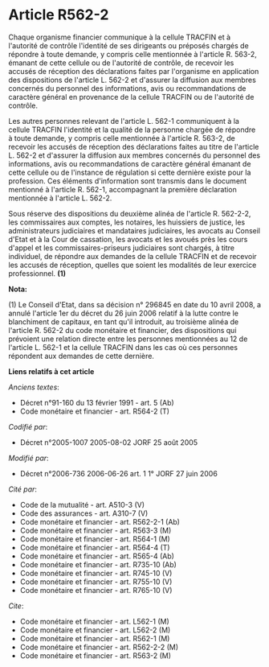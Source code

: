 # Article R562-2

Chaque organisme financier communique à la cellule TRACFIN et à l'autorité de contrôle l'identité de ses dirigeants ou
préposés chargés de répondre à toute demande, y compris celle mentionnée à l'article R. 563-2, émanant de cette cellule ou de
l'autorité de contrôle, de recevoir les accusés de réception des déclarations faites par l'organisme en application des
dispositions de l'article L. 562-2 et d'assurer la diffusion aux membres concernés du personnel des informations, avis ou
recommandations de caractère général en provenance de la cellule TRACFIN ou de l'autorité de contrôle.

Les autres personnes relevant de l'article L. 562-1 communiquent à la cellule TRACFIN l'identité et la qualité de la personne
chargée de répondre à toute demande, y compris celle mentionnée à l'article R. 563-2, de recevoir les accusés de réception
des déclarations faites au titre de l'article L. 562-2 et d'assurer la diffusion aux membres concernés du personnel des
informations, avis ou recommandations de caractère général émanant de cette cellule ou de l'instance de régulation si cette
dernière existe pour la profession. Ces éléments d'information sont transmis dans le document mentionné à l'article R. 562-1,
accompagnant la première déclaration mentionnée à l'article L. 562-2.

Sous réserve des dispositions du deuxième alinéa de l'article R. 562-2-2, les commissaires aux comptes, les notaires, les
huissiers de justice, les administrateurs judiciaires et mandataires judiciaires, les avocats au Conseil d'Etat et à la Cour
de cassation, les avocats et les avoués près les cours d'appel et les commissaires-priseurs judiciaires sont chargés, à titre
individuel, de répondre aux demandes de la cellule TRACFIN et de recevoir les accusés de réception, quelles que soient les
modalités de leur exercice professionnel. 
  **(1)**

**Nota:**

(1) Le Conseil d'Etat, dans sa décision n° 296845 en date du 10 avril 2008, a annulé l'article 1er du décret du 26 juin 2006
relatif à la lutte contre le blanchiment de capitaux, en tant qu'il introduit, au troisième alinéa de l'article R. 562-2 du
code monétaire et financier, des dispositions qui prévoient une relation directe entre les personnes mentionnées au 12 de
l'article L. 562-1 et la cellule TRACFIN dans les cas où ces personnes répondent aux demandes de cette dernière.

**Liens relatifs à cet article**

_Anciens textes_:

  - Décret n°91-160 du 13 février 1991 - art. 5 (Ab)
  - Code monétaire et financier - art. R564-2 (T)

_Codifié par_:

  - Décret n°2005-1007 2005-08-02 JORF 25 août 2005

_Modifié par_:

  - Décret n°2006-736 2006-06-26 art. 1 1° JORF 27 juin 2006

_Cité par_:

  - Code de la mutualité - art. A510-3 (V)
  - Code des assurances - art. A310-7 (V)
  - Code monétaire et financier - art. R562-2-1 (Ab)
  - Code monétaire et financier - art. R563-3 (M)
  - Code monétaire et financier - art. R564-1 (M)
  - Code monétaire et financier - art. R564-4 (T)
  - Code monétaire et financier - art. R565-4 (Ab)
  - Code monétaire et financier - art. R735-10 (Ab)
  - Code monétaire et financier - art. R745-10 (V)
  - Code monétaire et financier - art. R755-10 (V)
  - Code monétaire et financier - art. R765-10 (V)

_Cite_:

  - Code monétaire et financier - art. L562-1 (M)
  - Code monétaire et financier - art. L562-2 (M)
  - Code monétaire et financier - art. R562-1 (M)
  - Code monétaire et financier - art. R562-2-2 (M)
  - Code monétaire et financier - art. R563-2 (M)
